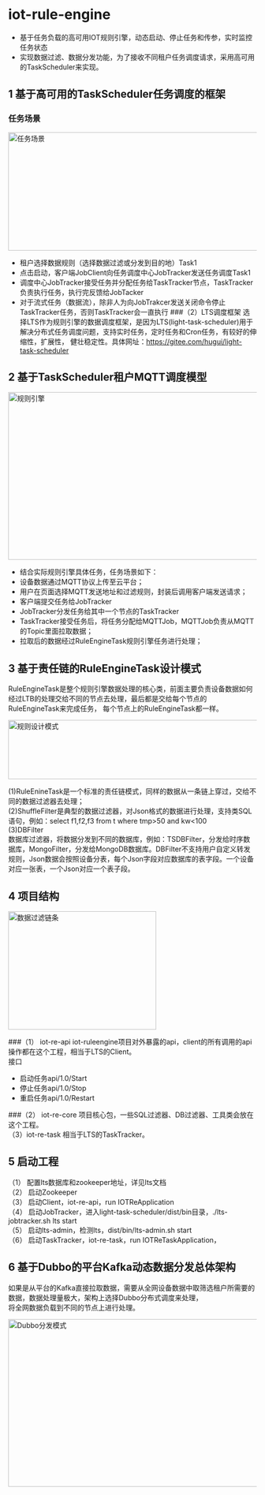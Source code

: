 # iot-rule-engine
* 基于任务负载的高可用IOT规则引擎，动态启动、停止任务和传参，实时监控任务状态
* 实现数据过滤、数据分发功能，为了接收不同租户任务调度请求，采用高可用的TaskScheduler来实现。
## 1 基于高可用的TaskScheduler任务调度的框架
### 任务场景
<p text-align="center">
<img src="https://github.com/ziapple/iot-rule-engine/blob/master/iot-docs/3-1.png" alt="任务场景"  width="550" height="240">
</p>

* 租户选择数据规则（选择数据过滤或分发到目的地）Task1
* 点击启动，客户端JobClient向任务调度中心JobTracker发送任务调度Task1
* 调度中心JobTracker接受任务并分配任务给TaskTracker节点，TaskTracker负责执行任务，执行完反馈给JobTacker
* 对于流式任务（数据流），除非人为向JobTrakcer发送关闭命令停止TaskTracker任务，否则TaskTracker会一直执行
###（2）LTS调度框架
选择LTS作为规则引擎的数据调度框架，是因为LTS(light-task-scheduler)用于解决分布式任务调度问题，支持实时任务，定时任务和Cron任务，有较好的伸缩性，扩展性，
健壮稳定性。具体网址：https://gitee.com/hugui/light-task-scheduler

## 2 基于TaskScheduler租户MQTT调度模型
<p text-align="center">
<img src="https://github.com/ziapple/iot-rule-engine/blob/master/iot-docs/3-2.png" alt="规则引擎"  width="550" height="340">
</p>

* 结合实际规则引擎具体任务，任务场景如下：<br>
* 设备数据通过MQTT协议上传至云平台；<br>
* 用户在页面选择MQTT发送地址和过滤规则，封装后调用客户端发送请求；<br>
* 客户端提交任务给JobTracker<br>
* JobTracker分发任务给其中一个节点的TaskTracker<br>
* TaskTracker接受任务后，将任务分配给MQTTJob，MQTTJob负责从MQTT的Topic里面拉取数据；<br>
* 拉取后的数据经过RuleEngineTask规则引擎任务进行处理；<br>
## 3 基于责任链的RuleEngineTask设计模式
  RuleEngineTask是整个规则引擎数据处理的核心类，前面主要负责设备数据如何经过LTB的处理交给不同的节点去处理，最后都是交给每个节点的RuleEngineTask来完成任务，
  每个节点上的RuleEngineTask都一样。
<p text-align="center">
<img src="https://github.com/ziapple/iot-rule-engine/blob/master/iot-docs/3-3.png" alt="规则设计模式"  width="650" height="120">
</p>

(1)RuleEnineTask是一个标准的责任链模式，同样的数据从一条链上穿过，交给不同的数据过滤器去处理；<br>
(2)ShuffleFilter是典型的数据过滤器，对Json格式的数据进行处理，支持类SQL语句，例如：select f1,f2,f3 from t where tmp>50 and kw<100<br>
(3)DBFilter<br>
数据库过滤器，将数据分发到不同的数据库，例如：TSDBFilter，分发给时序数据库，MongoFilter，分发给MongoDB数据库。DBFilter不支持用户自定义转发规则，Json数据会按照设备分表，每个Json字段对应数据库的表字段。一个设备对应一张表，一个Json对应一个表子段。
## 4 项目结构
<p text-align="center">
<img src="https://github.com/ziapple/iot-rule-engine/blob/master/iot-docs/3-4.png" alt="数据过滤链条"  width="300" height="240">
</p>

###（1）	iot-re-api
iot-ruleengine项目对外暴露的api，client的所有调用的api操作都在这个工程，相当于LTS的Client。<br>
  接口<br>
* 启动任务api/1.0/Start<br>
* 停止任务api/1.0/Stop<br>
* 重启任务api/1.0/Restart<br>

###（2）	iot-re-core
项目核心包，一些SQL过滤器、DB过滤器、工具类会放在这个工程。<br>
（3）iot-re-task
	相当于LTS的TaskTracker。<br>

## 5	启动工程
（1）	配置lts数据库和zookeeper地址，详见lts文档<br>
（2）	启动Zookeeper<br>
（3）	启动Client，iot-re-api，run IOTReApplication<br>
（4）	启动JobTracker，进入light-task-scheduler/dist/bin目录，./lts-jobtracker.sh lts start<br>
（5）	启动lts-admin，检测lts，dist/bin/lts-admin.sh start<br>
（6）	启动TaskTracker，iot-re-task，run IOTReTaskApplication，<br>
## 6	基于Dubbo的平台Kafka动态数据分发总体架构<br>
如果是从平台的Kafka直接拉取数据，需要从全网设备数据中取筛选租户所需要的数据，数据处理量极大，架构上选择Dubbo分布式调度来处理，<br>
将全网数据负载到不同的节点上进行处理。<br>

<p text-align="center">
<img src="https://github.com/ziapple/iot-rule-engine/blob/master/iot-docs/3-5.png" alt="Dubbo分发模式"  width="550" height="340">
</p>


